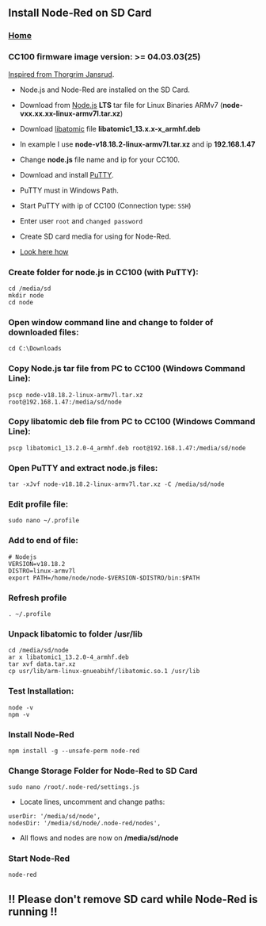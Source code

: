 ## Install Node-Red on SD Card

### [Home](README.md)

### CC100 firmware image version: >= 04.03.03(25)
[Inspired from Thorgrim Jansrud](https://github.com/thorgrimjansrud/node.js-on-wago-device).

- Node.js and Node-Red are installed on the SD Card.
- Download from [Node.js](https://nodejs.org/en/download) **LTS** tar file for Linux Binaries ARMv7 (**node-vxx.xx.xx-linux-armv7l.tar.xz**)
- Download [libatomic](http://ftp.de.debian.org/debian/pool/main/g/gcc-13/)
file **libatomic1_13.x.x-x_armhf.deb**

- In example I use **node-v18.18.2-linux-armv7l.tar.xz** and ip **192.168.1.47**
- Change **node.js** file name and ip for your CC100.
- Download and install [PuTTY](https://www.chiark.greenend.org.uk/~sgtatham/putty/latest.html).
- PuTTY must in Windows Path.
- Start PuTTY with ip of CC100 (Connection type: `SSH`)
- Enter user `root` and `changed password`
- Create SD card media for using for Node-Red.
- [Look here how](CreateSDCard.md)


### Create folder for node.js in CC100 (with PuTTY):
```
cd /media/sd
mkdir node
cd node
```
### Open window command line and change to folder of downloaded files:
```
cd C:\Downloads
```
### Copy Node.js tar file from PC to CC100 (Windows Command Line):
```
pscp node-v18.18.2-linux-armv7l.tar.xz root@192.168.1.47:/media/sd/node
```
### Copy libatomic deb file from PC to CC100 (Windows Command Line):
```
pscp libatomic1_13.2.0-4_armhf.deb root@192.168.1.47:/media/sd/node
```
### Open PuTTY and extract node.js files:
```
tar -xJvf node-v18.18.2-linux-armv7l.tar.xz -C /media/sd/node
```
### Edit profile file:
```
sudo nano ~/.profile
```
### Add to end of file:
```
# Nodejs
VERSION=v18.18.2
DISTRO=linux-armv7l
export PATH=/home/node/node-$VERSION-$DISTRO/bin:$PATH
```
### Refresh profile
```
. ~/.profile
 ```
### Unpack libatomic to folder **/usr/lib**
```
cd /media/sd/node
ar x libatomic1_13.2.0-4_armhf.deb
tar xvf data.tar.xz
cp usr/lib/arm-linux-gnueabihf/libatomic.so.1 /usr/lib
```
### Test Installation:
```
node -v
npm -v
```
### Install Node-Red
```
npm install -g --unsafe-perm node-red
```
### Change Storage Folder for Node-Red to SD Card
```
sudo nano /root/.node-red/settings.js
```
- Locate lines, uncomment and change paths:
```
userDir: '/media/sd/node',
nodesDir: '/media/sd/node/.node-red/nodes',
```
- All flows and nodes are now on **/media/sd/node**

### Start Node-Red
```
node-red
```
## !! Please don't remove SD card while Node-Red is running !!
